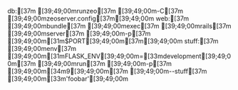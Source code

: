 db:[37m [39;49;00mrunzeo[37m [39;49;00m-C[37m [39;49;00mzeoserver.config[37m[39;49;00m
web:[37m [39;49;00mbundle[37m [39;49;00mexec[37m [39;49;00mrails[37m [39;49;00mserver[37m [39;49;00m-p[37m [39;49;00m[31m$PORT[39;49;00m[37m[39;49;00m
stuff:[37m [39;49;00menv[37m [39;49;00m[31mFLASK_ENV[39;49;00m=[33mdevelopment[39;49;00m[37m [39;49;00mrun[37m [39;49;00m-p[37m [39;49;00m[34m9[39;49;00m[37m [39;49;00m--stuff[37m [39;49;00m[33m'foobar'[39;49;00m
